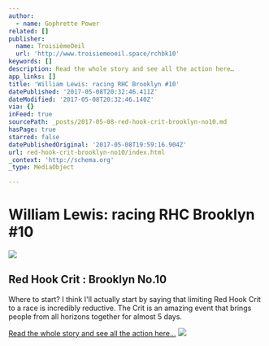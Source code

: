 ```yaml
---
author:
  - name: Gophrette Power
related: []
publisher:
  name: TroisièmeOeil
  url: 'http://www.troisiemeoeil.space/rchbk10'
keywords: []
description: Read the whole story and see all the action here…
app_links: []
title: 'William Lewis: racing RHC Brooklyn #10'
datePublished: '2017-05-08T20:32:46.411Z'
dateModified: '2017-05-08T20:32:46.140Z'
via: {}
inFeed: true
sourcePath: _posts/2017-05-08-red-hook-crit-brooklyn-no10.md
hasPage: true
starred: false
datePublishedOriginal: '2017-05-08T19:59:16.904Z'
url: red-hook-crit-brooklyn-no10/index.html
_context: 'http://schema.org'
_type: MediaObject

---
```

# William Lewis: racing RHC Brooklyn \#10
![](https://the-grid-user-content.s3-us-west-2.amazonaws.com/aa4a66d7-4548-4739-9126-fefcd2911660.jpg)

<article style=""><h1>Red Hook Crit : Brooklyn No.10</h1><p>Where to start? I think I'll actually start by saying that limiting Red Hook Crit to a race is incredibly reductive. The Crit is an amazing event that brings people from all horizons together for almost 5 days.</p></article>

[Read the whole story and see all the action here...][0]
![](https://the-grid-user-content.s3-us-west-2.amazonaws.com/24830cbc-3b66-4423-b673-1bdfbf44967f.jpg)

[0]: http://www.troisiemeoeil.space/rchbk10 "Read more..."